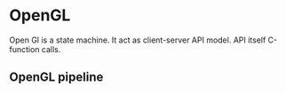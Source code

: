 # OpenGL

Open Gl is a state machine. It act as client-server API model. API itself C-function calls.

## OpenGL pipeline
